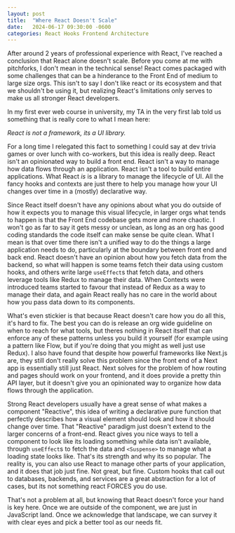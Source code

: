 ```yaml
---
layout: post
title:  "Where React Doesn't Scale"
date:   2024-06-17 09:30:00 -0600
categories: React Hooks Frontend Architecture
---
```


After around 2 years of professional experience with React, I've reached a conclusion that React alone doesn't scale. Before you come at me with pitchforks, I don't mean in the technical sense! React comes packaged with some challenges that can be a hinderance to the Front End of medium to large size orgs. This isn't to say I don't like react or its ecosystem and that we shouldn't be using it, but realizing React's limitations only serves to make us all stronger React developers. 

In my first ever web course in university, my TA in the very first lab told us something that is really core to what I mean here: 

*React is not a framework, its a UI library.*

For a long time I relegated this fact to something I could say at dev trivia games or over lunch with co-workers, but this idea is really deep. React isn't an opinionated way to build a front end. React isn't a way to manage how data flows through an application. React isn't a tool to build entire applications. What React *is* is a library to manage the lifecycle of UI. All the fancy hooks and contexts are just there to help you manage how your UI changes over time in a (mostly) declarative way. 

Since React itself doesn't have any opinions about what you do outside of how it expects you to manage this visual lifecycle, in larger orgs what tends to happen is that the Front End codebase gets more and more chaotic. I won't go as far to say it gets messy or unclean, as long as an org has good coding standards the code itself can make sense be quite clean. What I mean is that over time there isn't a unified way to do the things a large application needs to do, particularly at the boundary between front end and back end. React doesn't have an opinion about how you fetch data from the backend, so what will happen is some teams fetch their data using custom hooks, and others write large `useEffect`s that fetch data, and others leverage tools like Redux to manage their data. When Contexts were introduced teams started to favour that instead of Redux as a way to manage their data, and again React really has no care in the world about how you pass data down to its components. 

What's even stickier is that because React doesn't care how you do all this, it's hard to fix. The best you can do is release an org wide guideline on when to reach for what tools, but theres nothing in React itself that can enforce any of these patterns unless you build it yourself (for example using a pattern like Flow, but if you're doing that you might as well just use Redux). I also have found that despite how powerful frameworks like Next.js are, they still don't really solve this problem since the front end of a Next app is essentially still just React. Next solves for the problem of how routing and pages should work on your frontend, and it does provide a pretty thin API layer, but it doesn't give you an opinionated way to organize how data flows through the application. 

Strong React developers usually have a great sense of what makes a component "Reactive", this idea of writing a declarative pure function that perfectly describes how a visual element should look and how it should change over time. That "Reactive" paradigm just doesn't extend to the larger concerns of a front-end. React gives you nice ways to tell a component to look like its loading something while data isn't available, through `useEffect`s to fetch the data and `<Suspense>` to manage what a loading state looks like. That's its strength and why its so popular. The reality is, you can also use React to manage other parts of your application, and it does that job just fine. Not great, but fine. Custom hooks that call out to databases, backends, and services are a great abstraction for a lot of cases, but its not something react FORCES you do use. 

That's not a problem at all, but knowing that React doesn't force your hand is key here. Once we are outside of the component, we are just in JavaScript land. Once we acknowledge that landscape, we can survey it with clear eyes and pick a better tool as our needs fit.
